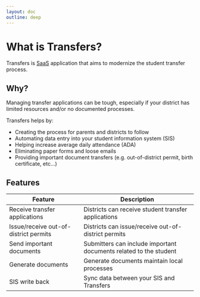 ```yaml
---
layout: doc
outline: deep
---
```


# What is Transfers?

Transfers is [SaaS](https://www.cloudflare.com/learning/cloud/what-is-saas/) application that aims to modernize the student transfer process.

## Why?

Managing transfer applications can be tough, especially if your district has limited resources and/or no documented processes.

Transfers helps by:

- Creating the process for parents and districts to follow
- Automating data entry into your student information system (SIS)
- Helping increase average daily attendance (ADA)
- Eliminating paper forms and loose emails
- Providing important document transfers (e.g. out-of-district permit, birth certificate, etc...)

## Features

| Feature                               | Description                                                       |
|---------------------------------------|-------------------------------------------------------------------|
| Receive transfer applications         | Districts can receive student transfer applications               |
| Issue/receive out-of-district permits | Districts can issue/receive out-of-district permits               |
| Send important documents              | Submitters can include important documents related to the student |
| Generate documents                    | Generate documents maintain local processes                       |
| SIS write back                        | Sync data between your SIS and Transfers                          |


